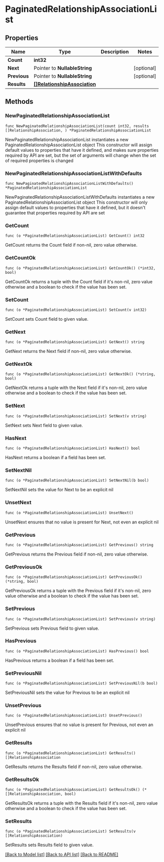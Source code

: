 # PaginatedRelationshipAssociationList

## Properties

Name | Type | Description | Notes
------------ | ------------- | ------------- | -------------
**Count** | **int32** |  | 
**Next** | Pointer to **NullableString** |  | [optional] 
**Previous** | Pointer to **NullableString** |  | [optional] 
**Results** | [**[]RelationshipAssociation**](RelationshipAssociation.md) |  | 

## Methods

### NewPaginatedRelationshipAssociationList

`func NewPaginatedRelationshipAssociationList(count int32, results []RelationshipAssociation, ) *PaginatedRelationshipAssociationList`

NewPaginatedRelationshipAssociationList instantiates a new PaginatedRelationshipAssociationList object
This constructor will assign default values to properties that have it defined,
and makes sure properties required by API are set, but the set of arguments
will change when the set of required properties is changed

### NewPaginatedRelationshipAssociationListWithDefaults

`func NewPaginatedRelationshipAssociationListWithDefaults() *PaginatedRelationshipAssociationList`

NewPaginatedRelationshipAssociationListWithDefaults instantiates a new PaginatedRelationshipAssociationList object
This constructor will only assign default values to properties that have it defined,
but it doesn't guarantee that properties required by API are set

### GetCount

`func (o *PaginatedRelationshipAssociationList) GetCount() int32`

GetCount returns the Count field if non-nil, zero value otherwise.

### GetCountOk

`func (o *PaginatedRelationshipAssociationList) GetCountOk() (*int32, bool)`

GetCountOk returns a tuple with the Count field if it's non-nil, zero value otherwise
and a boolean to check if the value has been set.

### SetCount

`func (o *PaginatedRelationshipAssociationList) SetCount(v int32)`

SetCount sets Count field to given value.


### GetNext

`func (o *PaginatedRelationshipAssociationList) GetNext() string`

GetNext returns the Next field if non-nil, zero value otherwise.

### GetNextOk

`func (o *PaginatedRelationshipAssociationList) GetNextOk() (*string, bool)`

GetNextOk returns a tuple with the Next field if it's non-nil, zero value otherwise
and a boolean to check if the value has been set.

### SetNext

`func (o *PaginatedRelationshipAssociationList) SetNext(v string)`

SetNext sets Next field to given value.

### HasNext

`func (o *PaginatedRelationshipAssociationList) HasNext() bool`

HasNext returns a boolean if a field has been set.

### SetNextNil

`func (o *PaginatedRelationshipAssociationList) SetNextNil(b bool)`

 SetNextNil sets the value for Next to be an explicit nil

### UnsetNext
`func (o *PaginatedRelationshipAssociationList) UnsetNext()`

UnsetNext ensures that no value is present for Next, not even an explicit nil
### GetPrevious

`func (o *PaginatedRelationshipAssociationList) GetPrevious() string`

GetPrevious returns the Previous field if non-nil, zero value otherwise.

### GetPreviousOk

`func (o *PaginatedRelationshipAssociationList) GetPreviousOk() (*string, bool)`

GetPreviousOk returns a tuple with the Previous field if it's non-nil, zero value otherwise
and a boolean to check if the value has been set.

### SetPrevious

`func (o *PaginatedRelationshipAssociationList) SetPrevious(v string)`

SetPrevious sets Previous field to given value.

### HasPrevious

`func (o *PaginatedRelationshipAssociationList) HasPrevious() bool`

HasPrevious returns a boolean if a field has been set.

### SetPreviousNil

`func (o *PaginatedRelationshipAssociationList) SetPreviousNil(b bool)`

 SetPreviousNil sets the value for Previous to be an explicit nil

### UnsetPrevious
`func (o *PaginatedRelationshipAssociationList) UnsetPrevious()`

UnsetPrevious ensures that no value is present for Previous, not even an explicit nil
### GetResults

`func (o *PaginatedRelationshipAssociationList) GetResults() []RelationshipAssociation`

GetResults returns the Results field if non-nil, zero value otherwise.

### GetResultsOk

`func (o *PaginatedRelationshipAssociationList) GetResultsOk() (*[]RelationshipAssociation, bool)`

GetResultsOk returns a tuple with the Results field if it's non-nil, zero value otherwise
and a boolean to check if the value has been set.

### SetResults

`func (o *PaginatedRelationshipAssociationList) SetResults(v []RelationshipAssociation)`

SetResults sets Results field to given value.



[[Back to Model list]](../README.md#documentation-for-models) [[Back to API list]](../README.md#documentation-for-api-endpoints) [[Back to README]](../README.md)



